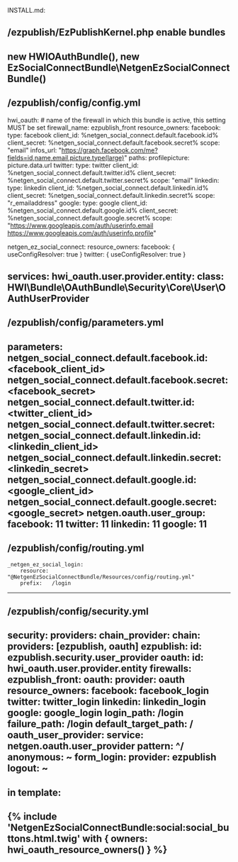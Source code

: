 INSTALL.md:

/ezpublish/EzPublishKernel.php enable bundles
----------------------------
new HWIOAuthBundle(),
new EzSocialConnectBundle\NetgenEzSocialConnectBundle()
----------------------------


/ezpublish/config/config.yml
----------------------------
hwi_oauth:
    # name of the firewall in which this bundle is active, this setting MUST be set
    firewall_name: ezpublish_front
    resource_owners:
        facebook:
            type: facebook
            client_id: %netgen_social_connect.default.facebook.id%
            client_secret: %netgen_social_connect.default.facebook.secret%
            scope: "email"
            infos_url: "https://graph.facebook.com/me?fields=id,name,email,picture.type(large)"
            paths:
                profilepicture: picture.data.url
        twitter:
            type: twitter
            client_id: %netgen_social_connect.default.twitter.id%
            client_secret: %netgen_social_connect.default.twitter.secret%
            scope: "email"
        linkedin:
            type: linkedin
            client_id: %netgen_social_connect.default.linkedin.id%
            client_secret: %netgen_social_connect.default.linkedin.secret%
            scope: "r_emailaddress"
        google:
            type: google
            client_id: %netgen_social_connect.default.google.id%
            client_secret: %netgen_social_connect.default.google.secret%
            scope: "https://www.googleapis.com/auth/userinfo.email https://www.googleapis.com/auth/userinfo.profile"

netgen_ez_social_connect:
    resource_owners:
        facebook: { useConfigResolver: true }
        twitter: { useConfigResolver: true }            
            

services:
    hwi_oauth.user.provider.entity:
        class: HWI\Bundle\OAuthBundle\Security\Core\User\OAuthUserProvider
---------------------------

/ezpublish/config/parameters.yml
-------------------------------
parameters:
    netgen_social_connect.default.facebook.id: <facebook_client_id>
    netgen_social_connect.default.facebook.secret: <facebook_secret>
    netgen_social_connect.default.twitter.id: <twitter_client_id>
    netgen_social_connect.default.twitter.secret: <twitter secret>
    netgen_social_connect.default.linkedin.id: <linkedin_client_id>
    netgen_social_connect.default.linkedin.secret: <linkedin_secret>
    netgen_social_connect.default.google.id: <google_client_id>
    netgen_social_connect.default.google.secret: <google_secret>
    netgen.oauth.user_group:
        facebook: 11
        twitter: 11
        linkedin: 11
        google: 11
-------------------------------


/ezpublish/config/routing.yml
-------------------------------
    _netgen_ez_social_login:
        resource: "@NetgenEzSocialConnectBundle/Resources/config/routing.yml"
        prefix:   /login
-------------------------------


/ezpublish/config/security.yml
-------------------------------
security:
    providers:
        chain_provider:
            chain:
               providers: [ezpublish, oauth]
        ezpublish:
            id: ezpublish.security.user_provider
        oauth:
            id: hwi_oauth.user.provider.entity
    firewalls:
        ezpublish_front:
            oauth:
                provider: oauth
                resource_owners:
                    facebook: facebook_login
                    twitter: twitter_login
                    linkedin: linkedin_login
                    google: google_login
                login_path: /login
                failure_path: /login
                default_target_path: /
                oauth_user_provider:
                    service: netgen.oauth.user_provider
            pattern: ^/
            anonymous: ~
            form_login:
                provider: ezpublish
            logout: ~
-------------------------------

in template:
-------------------------------
{% include 'NetgenEzSocialConnectBundle:social:social_buttons.html.twig' with { owners: hwi_oauth_resource_owners() } %}
-------------------------------

